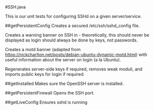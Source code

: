 #SSH.java

This is our unit tests for configuring SSHd on a given server/service.


##getPersistentConfig
Creates a secured /etc/ssh/sshd_config file.

Creates a warning banner on SSH in - theoretically, this should never be displayed as login should always be done by keys, not passwords.

Creates a motd banner (adapted from https://nickcharlton.net/posts/debian-ubuntu-dynamic-motd.html) with useful information about the server on login (a la Ubuntu).

Regenerates server-side keys if required, removes weak moduli, and imports public keys for login if required.

##getInstalled
Makes sure the OpenSSH server is installed.

##getPersistentFirewall
Opens the SSH port.

##getLiveConfig
Ensures sshd is running
